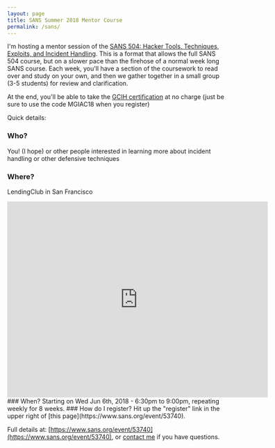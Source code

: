 ```yaml
---
layout: page
title: SANS Summer 2018 Mentor Course
permalink: /sans/
---
```


I'm hosting a mentor session of the [SANS 504: Hacker Tools, Techniques, Exploits, and Incident Handling](https://www.sans.org/event/53740). This is a format that allows the full SANS 504 course, but on a slower pace than the firehose of a normal week long SANS course. Each week, you'll have a section of the coursework to read over and study on your own, and then we gather together in a small group (3-5 students) for review and clarification.

At the end, you'll be able to take the [GCIH certification](https://www.giac.org/certification/certified-incident-handler-gcih) at no charge (just be sure to use the code MGIAC18 when you register)

Quick details:
### Who? 
You! (I hope) or other people interested in learning more about incident handling or other defensive techniques
### Where? 
LendingClub in San Francisco
<iframe src="https://www.google.com/maps/embed?pb=!1m18!1m12!1m3!1d3153.0296467653307!2d-122.40185968464749!3d37.789344979756784!2m3!1f0!2f0!3f0!3m2!1i1024!2i768!4f13.1!3m3!1m2!1s0x80858062f27f3883%3A0x5e3bb970bc42aec8!2sLending+Club!5e0!3m2!1sen!2sus!4v1523056842193" width="600" height="450" frameborder="0" style="border:0" allowfullscreen></iframe>
### When?
Starting on Wed Jun 6th, 2018 - 6:30pm to 9:00pm, repeating weekly for 8 weeks.
### How do I register?
Hit up the "register" link in the upper right of [this page](https://www.sans.org/event/53740).

Full details at: [https://www.sans.org/event/53740](https://www.sans.org/event/53740), or [contact me](mailto:inbox@benjamin-hering.com) if you have questions.